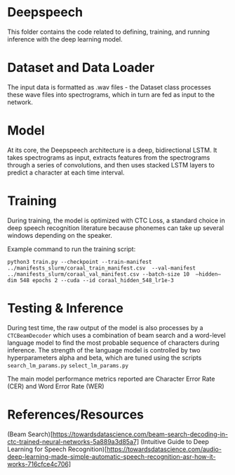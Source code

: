 # Deepspeech

This folder contains the code related to defining, training, and running inference with the deep learning model.

# Dataset and Data Loader
The input data is formatted as .wav files - the Dataset class processes these wave files into spectrograms,
    which in turn are fed as input to the network.

# Model
At its core, the Deepspeech architecture is a deep, bidirectional LSTM.  It takes spectrograms as input, extracts features
from the spectrograms through a series of convolutions, and then uses stacked LSTM layers to predict a character at each time
interval.

# Training
During training, the model is optimized with CTC Loss, a standard choice in deep speech recognition literature
because phonemes can take up several windows depending on the speaker.

Example command to run the training script:
```shell
python3 train.py --checkpoint --train-manifest ../manifests_slurm/coraal_train_manifest.csv  --val-manifest ../manifests_slurm/coraal_val_manifest.csv --batch-size 10  —hidden—dim 548 epochs 2 --cuda --id coraal_hidden_548_lr1e-3
```

# Testing & Inference
During test time, the raw output of the model is also processes by a `CTCBeamDecoder` which uses a combination of beam search
and a word-level language model to find the most probable sequence of characters during inference.  The strength of the
language model is controlled by two hyperparameters alpha and beta, which are tuned using the scripts `search_lm_params.py`
`select_lm_params.py`

The main model performance metrics reported are Character Error Rate (CER) and Word Error Rate (WER)

# References/Resources
(Beam Search)[https://towardsdatascience.com/beam-search-decoding-in-ctc-trained-neural-networks-5a889a3d85a7]
(Intuitive Guide to Deep Learning for Speech Recognition)[https://towardsdatascience.com/audio-deep-learning-made-simple-automatic-speech-recognition-asr-how-it-works-716cfce4c706]

